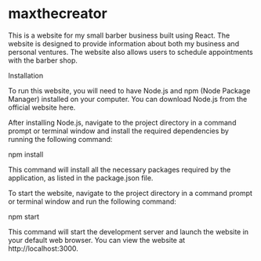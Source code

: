 # maxthecreator


This is a website for my small barber business built using React. The website is designed to provide information about both my business and personal ventures. The website also allows users to schedule appointments with the barber shop.

Installation

To run this website, you will need to have Node.js and npm (Node Package Manager) installed on your computer. You can download Node.js from the official website here.

After installing Node.js, navigate to the project directory in a command prompt or terminal window and install the required dependencies by running the following command:

npm install

This command will install all the necessary packages required by the application, as listed in the package.json file.


To start the website, navigate to the project directory in a command prompt or terminal window and run the following command:


npm start

This command will start the development server and launch the website in your default web browser. You can view the website at http://localhost:3000.

